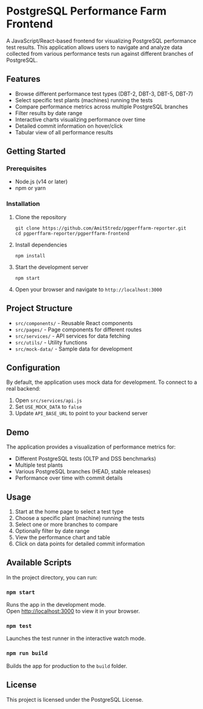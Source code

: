 # PostgreSQL Performance Farm Frontend

A JavaScript/React-based frontend for visualizing PostgreSQL performance test results. This application allows users to navigate and analyze data collected from various performance tests run against different branches of PostgreSQL.

## Features

- Browse different performance test types (DBT-2, DBT-3, DBT-5, DBT-7)
- Select specific test plants (machines) running the tests
- Compare performance metrics across multiple PostgreSQL branches
- Filter results by date range
- Interactive charts visualizing performance over time
- Detailed commit information on hover/click
- Tabular view of all performance results

## Getting Started

### Prerequisites

- Node.js (v14 or later)
- npm or yarn

### Installation

1. Clone the repository
   ```
   git clone https://github.com/AmitStredz/pgperffarm-reporter.git
   cd pgperffarm-reporter/pgperffarm-frontend
   ```

2. Install dependencies
   ```
   npm install
   ```

3. Start the development server
   ```
   npm start
   ```

4. Open your browser and navigate to `http://localhost:3000`

## Project Structure

- `src/components/` - Reusable React components
- `src/pages/` - Page components for different routes
- `src/services/` - API services for data fetching
- `src/utils/` - Utility functions
- `src/mock-data/` - Sample data for development

## Configuration

By default, the application uses mock data for development. To connect to a real backend:

1. Open `src/services/api.js`
2. Set `USE_MOCK_DATA` to `false`
3. Update `API_BASE_URL` to point to your backend server

## Demo

The application provides a visualization of performance metrics for:

- Different PostgreSQL tests (OLTP and DSS benchmarks)
- Multiple test plants
- Various PostgreSQL branches (HEAD, stable releases)
- Performance over time with commit details

## Usage

1. Start at the home page to select a test type
2. Choose a specific plant (machine) running the tests
3. Select one or more branches to compare
4. Optionally filter by date range
5. View the performance chart and table
6. Click on data points for detailed commit information

## Available Scripts

In the project directory, you can run:

### `npm start`

Runs the app in the development mode.\
Open [http://localhost:3000](http://localhost:3000) to view it in your browser.

### `npm test`

Launches the test runner in the interactive watch mode.

### `npm run build`

Builds the app for production to the `build` folder.

## License

This project is licensed under the PostgreSQL License.
